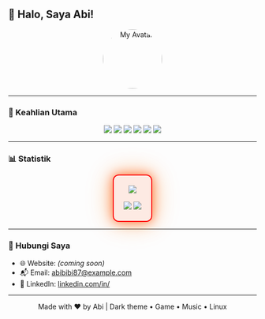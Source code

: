 ## 👋 Halo, Saya Abi!

<div align="center">
  <img src="https://avatars.githubusercontent.com/u/90772789?v=4" width="120" style="border-radius: 50%;" alt="My Avatar" />
</div>

---

### 🧠 Keahlian Utama

<div align="center">
  <img src="https://img.shields.io/badge/Flutter-02569B?style=for-the-badge&logo=flutter&logoColor=white" />
  <img src="https://img.shields.io/badge/Dart-0175C2?style=for-the-badge&logo=dart&logoColor=white" />
  <img src="https://img.shields.io/badge/Laravel-FC494E?style=for-the-badge&logo=laravel&logoColor=white" />
  <img src="https://img.shields.io/badge/NestJS-E0234E?style=for-the-badge&logo=nestjs&logoColor=white" />
  <img src="https://img.shields.io/badge/Next.js-000000?style=for-the-badge&logo=nextdotjs&logoColor=white" />
  <img src="https://img.shields.io/badge/Linux-FCC624?style=for-the-badge&logo=linux&logoColor=black" />
</div>

---

### 📊 Statistik

<div align="center">
  <div style="display:inline-block;padding:20px;border:2px solid #ff0000;border-radius:12px;background:rgba(255,70,0,0.1);box-shadow:0 0 20px rgba(255,70,0,0.6),0 0 40px rgba(255,100,0,0.4),0 0 60px rgba(255,150,0,0.2);animation:flicker 1s infinite;">
    <img src="https://streak-stats.demolab.com?user=abibibi87&theme=highcontrast&hide_border=true&fire=DD2727&ring=F59E0B&currStreakNum=FF5F1F&sideNums=FFD700&background=0D1117" /><br><br>
    <img src="https://github-readme-stats.vercel.app/api?username=abibibi87&show_icons=true&theme=tokyonight&hide_border=true&icon_color=ff5555&title_color=58a6ff" />
    <img src="https://github-readme-stats.vercel.app/api/top-langs/?username=abibibi87&layout=compact&theme=tokyonight&hide_border=true&langs_count=8" />
  </div>
</div>

---

### 📢 Hubungi Saya

* 🌐 Website: <i>(coming soon)</i>
* 📬 Email: [abibibi87@example.com](mailto:abibibi87@example.com)
* 💼 LinkedIn: [linkedin.com/in/](https://linkedin.com/in/)

---

<footer align="center">
  Made with ❤️ by Abi | Dark theme • Game • Music • Linux
</footer>
